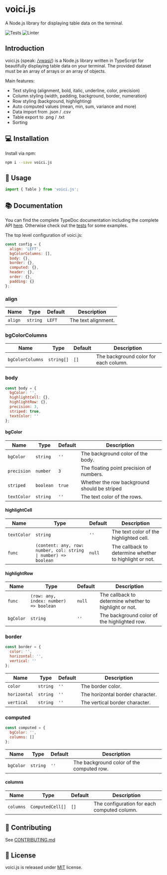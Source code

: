# voici.js

A Node.js library for displaying table data on the terminal.

![Tests](https://github.com/larswaechter/voici.js/actions/workflows/tests.yaml/badge.svg)
![Linter](https://github.com/larswaechter/voici.js/actions/workflows/linter.yaml/badge.svg)

## Introduction

voici.js (speak: [/vwasi/](https://dictionary.cambridge.org/dictionary/french-english/voici)) is a Node.js library written in TypeScript for beautifully displaying table data on your terminal. The provided dataset must be an array of arrays or an array of objects.

Main features:

- Text styling (alignment, bold, italic, underline, color, precision)
- Column styling (width, padding, background, border, numeration)
- Row styling (background, highlighting)
- Auto computed values (mean, min, sum, variance and more)
- Data import from .json / .csv
- Table export to .png / .txt
- Sorting

## 💻 Installation

Install via npm:

```bash
npm i --save voici.js
```

## 🔨 Usage

```js
import { Table } from 'voici.js';
```

## 📚 Documentation

You can find the complete TypeDoc documentation including the complete API [here](https://larswaechter.github.io/voici.js/). Otherwise check out the [tests](https://github.com/larswaechter/voici.js/blob/master/tests/) for some examples.

The top level configuration of voici.js:

```js
const config = {
  align: 'LEFT',
  bgColorColumns: [],
  body: {},
  border: {},
  computed: {},
  header: {},
  order: {},
  padding: {}
};
```

### align

| Name    | Type     | Default | Description         |
| ------- | -------- | ------- | ------------------- |
| `align` | `string` | `LEFT`  | The text alignment. |

### bgColorColumns

| Name             | Type       | Default | Description                           |
| ---------------- | ---------- | ------- | ------------------------------------- |
| `bgColorColumns` | `string[]` | `[]`    | The background color for each column. |

### body

```js
const body = {
  bgColor: '',
  highlightCell: {},
  highlightRow: {},
  precision: 3,
  striped: true,
  textColor: ''
};
```

#### bgColor

| Name        | Type      | Default | Description                                  |
| ----------- | --------- | ------- | -------------------------------------------- |
| `bgColor`   | `string`  | `''`    | The background color of the body.            |
| `precision` | `number`  | `3`     | The floating point precision of numbers.     |
| `striped`   | `boolean` | `true`  | Whether the row background should be striped |
| `textColor` | `string`  | `''`    | The text color of the rows.                  |

#### highlightCell

| Name        | Type                                                            | Default | Description                                            |
| ----------- | --------------------------------------------------------------- | ------- | ------------------------------------------------------ |
| `textColor` | `string`                                                        | `''`    | The text color of the highlighted cell.                |
| `func`      | `(content: any, row: number, col: string \| number) => boolean` | `null`  | The callback to determine whether to highlight or not. |

#### highlightRow

| Name      | Type                                   | Default | Description                                            |
| --------- | -------------------------------------- | ------- | ------------------------------------------------------ |
| `func`    | `(row: any, index: number) => boolean` | `null`  | The callback to determine whether to highlight or not. |
| `bgColor` | `string`                               | `''`    | The background color of the highlighted row.           |

### border

```js
const border = {
  color: '',
  horizontal: '',
  vertical: ''
};
```

| Name         | Type     | Default | Description                      |
| ------------ | -------- | ------- | -------------------------------- |
| `color`      | `string` | `''`    | The border color.                |
| `horizontal` | `string` | `''`    | The horizontal border character. |
| `vertical`   | `string` | `''`    | The vertical border character.   |

### computed

```js
const computed = {
  bgColor: '',
  columns: []
};
```

| Name      | Type     | Default | Description                               |
| --------- | -------- | ------- | ----------------------------------------- |
| `bgColor` | `string` | `''`    | The background color of the computed row. |

#### columns

| Name      | Type             | Default | Description                                 |
| --------- | ---------------- | ------- | ------------------------------------------- |
| `columns` | `ComputedCell[]` | `[]`    | The configuration for each computed column. |

## 🧩 Contributing

See [CONTRIBUTING.md](https://github.com/larswaechter/voici.js/blob/master/CONTRIBUTING.md)

## 🔑 License

voici.js is released under [MIT](https://github.com/larswaechter/voici.js/blob/master/LICENSE) license.
